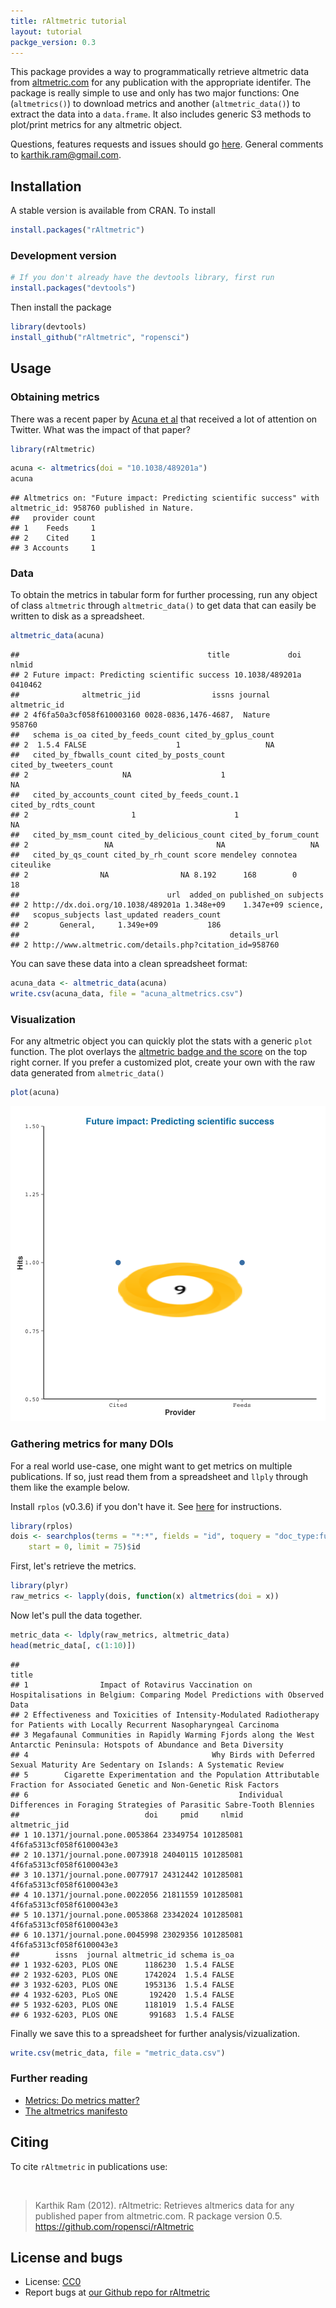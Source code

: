 ```yaml
---
title: rAltmetric tutorial
layout: tutorial
packge_version: 0.3
---
```





This package provides a way to programmatically retrieve altmetric data from [altmetric.com](http://altmetric.com) for any publication with the appropriate identifer. The package is really simple to use and only has two major functions: One (`altmetrics()`) to download metrics and another (`altmetric_data()`) to extract the data into a `data.frame`. It also includes generic S3 methods to plot/print metrics for any altmetric object.

Questions, features requests and issues should go [here](https://github.com/ropensci/rAltmetric/issues/). General comments to [karthik.ram@gmail.com](mailto:karthik.ram@gmail.com).

<section id="installation">

## Installation


A stable version is available from CRAN. To install


```r
install.packages("rAltmetric")
```


### Development version


```r
# If you don't already have the devtools library, first run
install.packages("devtools")
```


Then install the package


```r
library(devtools)
install_github("rAltmetric", "ropensci")
```


<section id="usage">

## Usage


### Obtaining metrics

There was a recent paper by [Acuna et al](http://www.nature.com/news/2010/100616/full/465860a.html) that received a lot of attention on Twitter. What was the impact of that paper?


```r
library(rAltmetric)
```



```r
acuna <- altmetrics(doi = "10.1038/489201a")
acuna
```

```
## Altmetrics on: "Future impact: Predicting scientific success" with altmetric_id: 958760 published in Nature.
##   provider count
## 1    Feeds     1
## 2    Cited     1
## 3 Accounts     1
```


### Data

To obtain the metrics in tabular form for further processing, run any object of class `altmetric` through `altmetric_data()` to get data that can easily be written to disk as a spreadsheet.


```r
altmetric_data(acuna)
```

```
##                                          title             doi   nlmid
## 2 Future impact: Predicting scientific success 10.1038/489201a 0410462
##              altmetric_jid                issns journal altmetric_id
## 2 4f6fa50a3cf058f610003160 0028-0836,1476-4687,  Nature       958760
##   schema is_oa cited_by_feeds_count cited_by_gplus_count
## 2  1.5.4 FALSE                    1                   NA
##   cited_by_fbwalls_count cited_by_posts_count cited_by_tweeters_count
## 2                     NA                    1                      NA
##   cited_by_accounts_count cited_by_feeds_count.1 cited_by_rdts_count
## 2                       1                      1                  NA
##   cited_by_msm_count cited_by_delicious_count cited_by_forum_count
## 2                 NA                       NA                   NA
##   cited_by_qs_count cited_by_rh_count score mendeley connotea citeulike
## 2                NA                NA 8.192      168        0        18
##                                 url  added_on published_on subjects
## 2 http://dx.doi.org/10.1038/489201a 1.348e+09    1.347e+09 science,
##   scopus_subjects last_updated readers_count
## 2       General,     1.349e+09           186
##                                               details_url
## 2 http://www.altmetric.com/details.php?citation_id=958760
```


You can save these data into a clean spreadsheet format:


```r
acuna_data <- altmetric_data(acuna)
write.csv(acuna_data, file = "acuna_altmetrics.csv")
```


### Visualization

For any altmetric object you can quickly plot the stats with a generic `plot` function. The plot overlays the [altmetric badge and the score](http://api.altmetric.com/embeds.html) on the top right corner. If you prefer a customized plot, create your own with the raw data generated from `almetric_data()`


```r
plot(acuna)
```

![plot of chunk plot](../assets/tutorial-images/rAltmetric/plot.png) 


### Gathering metrics for many DOIs

For a real world use-case, one might want to get metrics on multiple publications. If so, just read them from a spreadsheet and `llply` through them like the example below.

Install `rplos` (v0.3.6) if you don't have it. See [here](https://github.com/ropensci/rplos) for instructions.


```r
library(rplos)
dois <- searchplos(terms = "*:*", fields = "id", toquery = "doc_type:full", 
    start = 0, limit = 75)$id
```


First, let's retrieve the metrics.


```r
library(plyr)
raw_metrics <- lapply(dois, function(x) altmetrics(doi = x))
```


Now let's pull the data together.


```r
metric_data <- ldply(raw_metrics, altmetric_data)
head(metric_data[, c(1:10)])
```

```
##                                                                                                                           title
## 1                Impact of Rotavirus Vaccination on Hospitalisations in Belgium: Comparing Model Predictions with Observed Data
## 2 Effectiveness and Toxicities of Intensity-Modulated Radiotherapy for Patients with Locally Recurrent Nasopharyngeal Carcinoma
## 3 Megafaunal Communities in Rapidly Warming Fjords along the West Antarctic Peninsula: Hotspots of Abundance and Beta Diversity
## 4                                         Why Birds with Deferred Sexual Maturity Are Sedentary on Islands: A Systematic Review
## 5        Cigarette Experimentation and the Population Attributable Fraction for Associated Genetic and Non-Genetic Risk Factors
## 6                                               Individual Differences in Foraging Strategies of Parasitic Sabre-Tooth Blennies
##                            doi     pmid     nlmid            altmetric_jid
## 1 10.1371/journal.pone.0053864 23349754 101285081 4f6fa5313cf058f6100043e3
## 2 10.1371/journal.pone.0073918 24040115 101285081 4f6fa5313cf058f6100043e3
## 3 10.1371/journal.pone.0077917 24312442 101285081 4f6fa5313cf058f6100043e3
## 4 10.1371/journal.pone.0022056 21811559 101285081 4f6fa5313cf058f6100043e3
## 5 10.1371/journal.pone.0053868 23342024 101285081 4f6fa5313cf058f6100043e3
## 6 10.1371/journal.pone.0045998 23029356 101285081 4f6fa5313cf058f6100043e3
##        issns  journal altmetric_id schema is_oa
## 1 1932-6203, PLOS ONE      1186230  1.5.4 FALSE
## 2 1932-6203, PLOS ONE      1742024  1.5.4 FALSE
## 3 1932-6203, PLOS ONE      1953136  1.5.4 FALSE
## 4 1932-6203, PLoS ONE       192420  1.5.4 FALSE
## 5 1932-6203, PLOS ONE      1181019  1.5.4 FALSE
## 6 1932-6203, PLOS ONE       991683  1.5.4 FALSE
```


Finally we save this to a spreadsheet for further analysis/vizualization.


```r
write.csv(metric_data, file = "metric_data.csv")
```


### Further reading
* [Metrics: Do metrics matter?](http://www.nature.com/news/2010/100616/full/465860a.html)
* [The altmetrics manifesto](http://altmetrics.org/manifesto/)


<section id="citing">

## Citing

To cite `rAltmetric` in publications use:

<br>

> Karthik Ram (2012). rAltmetric: Retrieves altmerics data for any published paper from altmetric.com. R package version 0.5. https://github.com/ropensci/rAltmetric

<section id="license_bugs">

## License and bugs

* License: [CC0](http://creativecommons.org/choose/zero/)
* Report bugs at [our Github repo for rAltmetric](https://github.com/ropensci/rAltmetric/issues?state=open)
